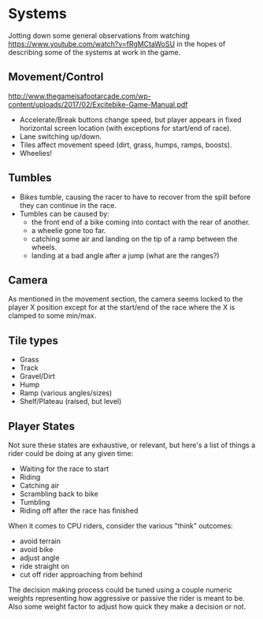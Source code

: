 # Systems

Jotting down some general observations from watching 
https://www.youtube.com/watch?v=fRgMCtaWoSU
in the hopes of describing some of the systems at work in the game.


## Movement/Control

http://www.thegameisafootarcade.com/wp-content/uploads/2017/02/Excitebike-Game-Manual.pdf

* Accelerate/Break buttons change speed, but player appears in fixed horizontal
  screen location (with exceptions for start/end of race).
* Lane switching up/down.
* Tiles affect movement speed (dirt, grass, humps, ramps, boosts).
* Wheelies!

## Tumbles

* Bikes tumble, causing the racer to have to recover from the spill before they
  can continue in the race.
* Tumbles can be caused by:
  * the front end of a bike coming into contact with the rear of another.
  * a wheelie gone too far.
  * catching some air and landing on the tip of a ramp between the wheels.
  * landing at a bad angle after a jump (what are the ranges?)


## Camera

As mentioned in the movement section, the camera seems locked to the player
X position except for at the start/end of the race where the X is clamped to 
some min/max.

## Tile types

* Grass
* Track
* Gravel/Dirt
* Hump
* Ramp (various angles/sizes)
* Shelf/Plateau (raised, but level)

## Player States

Not sure these states are exhaustive, or relevant, but here's a list of 
things a rider could be doing at any given time:

* Waiting for the race to start
* Riding
* Catching air
* Scrambling back to bike
* Tumbling
* Riding off after the race has finished

When it comes to CPU riders, consider the various "think" outcomes:

* avoid terrain
* avoid bike
* adjust angle 
* ride straight on
* cut off rider approaching from behind

The decision making process could be tuned using a couple numeric weights
representing how aggressive or passive the rider is meant to be. Also some
weight factor to adjust how quick they make a decision or not.
